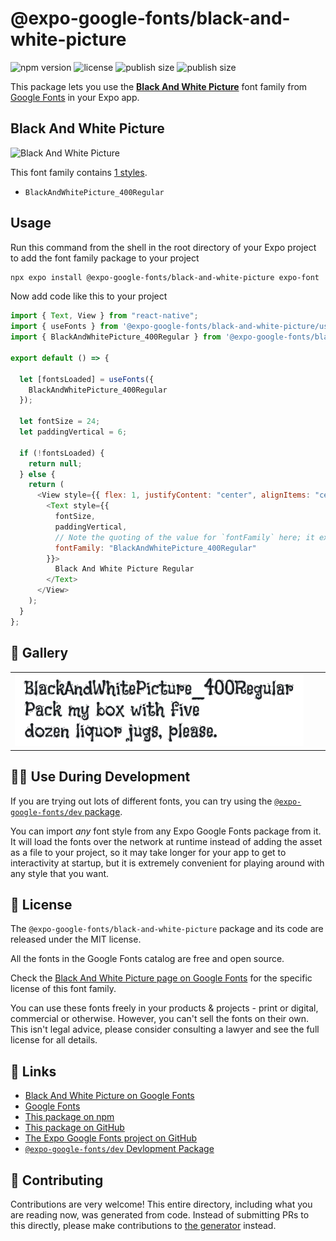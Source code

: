 # @expo-google-fonts/black-and-white-picture

![npm version](https://flat.badgen.net/npm/v/@expo-google-fonts/black-and-white-picture)
![license](https://flat.badgen.net/github/license/expo/google-fonts)
![publish size](https://flat.badgen.net/packagephobia/install/@expo-google-fonts/black-and-white-picture)
![publish size](https://flat.badgen.net/packagephobia/publish/@expo-google-fonts/black-and-white-picture)

This package lets you use the [**Black And White Picture**](https://fonts.google.com/specimen/Black+And+White+Picture) font family from [Google Fonts](https://fonts.google.com/) in your Expo app.

## Black And White Picture

![Black And White Picture](./font-family.png)

This font family contains [1 styles](#-gallery).

- `BlackAndWhitePicture_400Regular`

## Usage

Run this command from the shell in the root directory of your Expo project to add the font family package to your project

```sh
npx expo install @expo-google-fonts/black-and-white-picture expo-font
```

Now add code like this to your project

```js
import { Text, View } from "react-native";
import { useFonts } from '@expo-google-fonts/black-and-white-picture/useFonts';
import { BlackAndWhitePicture_400Regular } from '@expo-google-fonts/black-and-white-picture/400Regular';

export default () => {

  let [fontsLoaded] = useFonts({
    BlackAndWhitePicture_400Regular
  });

  let fontSize = 24;
  let paddingVertical = 6;

  if (!fontsLoaded) {
    return null;
  } else {
    return (
      <View style={{ flex: 1, justifyContent: "center", alignItems: "center" }}>
        <Text style={{
          fontSize,
          paddingVertical,
          // Note the quoting of the value for `fontFamily` here; it expects a string!
          fontFamily: "BlackAndWhitePicture_400Regular"
        }}>
          Black And White Picture Regular
        </Text>
      </View>
    );
  }
};
```

## 🔡 Gallery


||||
|-|-|-|
|![BlackAndWhitePicture_400Regular](./400Regular/BlackAndWhitePicture_400Regular.ttf.png)||||


## 👩‍💻 Use During Development

If you are trying out lots of different fonts, you can try using the [`@expo-google-fonts/dev` package](https://github.com/expo/google-fonts/tree/master/font-packages/dev#readme).

You can import _any_ font style from any Expo Google Fonts package from it. It will load the fonts over the network at runtime instead of adding the asset as a file to your project, so it may take longer for your app to get to interactivity at startup, but it is extremely convenient for playing around with any style that you want.


## 📖 License

The `@expo-google-fonts/black-and-white-picture` package and its code are released under the MIT license.

All the fonts in the Google Fonts catalog are free and open source.

Check the [Black And White Picture page on Google Fonts](https://fonts.google.com/specimen/Black+And+White+Picture) for the specific license of this font family.

You can use these fonts freely in your products & projects - print or digital, commercial or otherwise. However, you can't sell the fonts on their own. This isn't legal advice, please consider consulting a lawyer and see the full license for all details.

## 🔗 Links

- [Black And White Picture on Google Fonts](https://fonts.google.com/specimen/Black+And+White+Picture)
- [Google Fonts](https://fonts.google.com/)
- [This package on npm](https://www.npmjs.com/package/@expo-google-fonts/black-and-white-picture)
- [This package on GitHub](https://github.com/expo/google-fonts/tree/master/font-packages/black-and-white-picture)
- [The Expo Google Fonts project on GitHub](https://github.com/expo/google-fonts)
- [`@expo-google-fonts/dev` Devlopment Package](https://github.com/expo/google-fonts/tree/master/font-packages/dev)

## 🤝 Contributing

Contributions are very welcome! This entire directory, including what you are reading now, was generated from code. Instead of submitting PRs to this directly, please make contributions to [the generator](https://github.com/expo/google-fonts/tree/master/packages/generator) instead.
